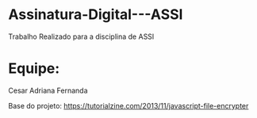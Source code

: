 # Assinatura-Digital---ASSI
Trabalho Realizado para a disciplina de ASSI

# Equipe:
Cesar
Adriana
Fernanda

Base do projeto:
https://tutorialzine.com/2013/11/javascript-file-encrypter
